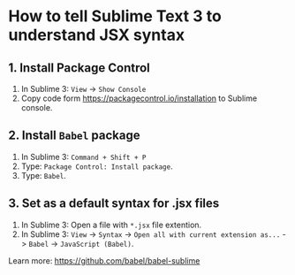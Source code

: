 # How to tell Sublime Text 3 to understand JSX syntax

## 1. Install Package Control
1. In Sublime 3: `View` -> `Show Console`
2. Copy code form https://packagecontrol.io/installation to Sublime console. 

## 2. Install `Babel` package

1. In Sublime 3: `Command + Shift + P`
2. Type: `Package Control: Install package`.
3. Type: `Babel`.

## 3. Set as a default syntax for .jsx files

1. In Sublime 3: Open a file with `*.jsx` file extention.
2. In Sublime 3: `View` -> `Syntax` -> `Open all with current extension as...` -> `Babel` -> `JavaScript (Babel)`.

Learn more: https://github.com/babel/babel-sublime
